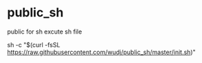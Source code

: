 # public_sh
public for sh
excute sh file
    
sh -c "$(curl -fsSL https://raw.githubusercontent.com/wudj/public_sh/master/init.sh)"
